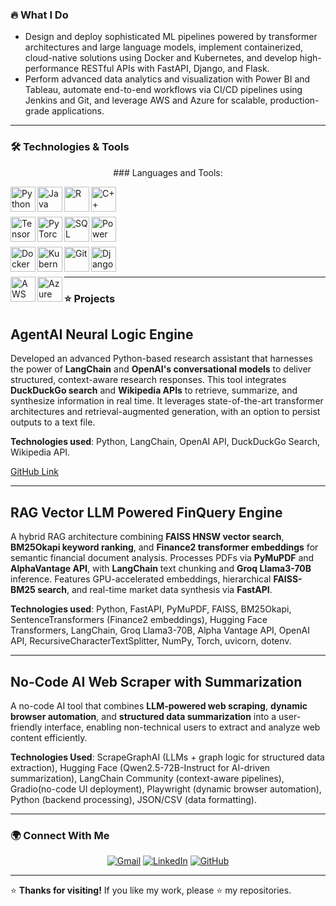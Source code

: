 ### 🔥 What I Do
- Design and deploy sophisticated ML pipelines powered by transformer architectures and large language models, implement containerized, cloud-native solutions using Docker and Kubernetes, and develop high-performance RESTful APIs with FastAPI, Django, and Flask.
- Perform advanced data analytics and visualization with Power BI and Tableau, automate end-to-end workflows via CI/CD pipelines using Jenkins and Git, and leverage AWS and Azure for scalable, production-grade applications.
---

### 🛠️ Technologies & Tools

<p align="center">
### Languages and Tools:

<!-- Programming Languages -->
[<img align="left" alt="Python" width="40px" src="https://media.giphy.com/media/LMt9638dO8dftAjtco/giphy.gif" />][python]
[<img align="left" alt="Java" width="40px" src="https://media.giphy.com/media/l0HU7JI4zIb34QM5a/giphy.gif" />][java]
[<img align="left" alt="R" width="40px" src="https://media.giphy.com/media/SWoSkN6DxTszqIKEqv/giphy.gif" />][r]
[<img align="left" alt="C++" width="40px" src="https://media.giphy.com/media/Ri2TUcKlaOcaDBxFpY/giphy.gif" />][cplusplus]

<br /><br />

<!-- ML & Data Analysis -->
[<img align="left" alt="TensorFlow" width="40px" src="https://media.giphy.com/media/SU2ic3wTfuC6JhD1lA/giphy.gif" />][tensorflow]
[<img align="left" alt="PyTorch" width="40px" src="https://media.giphy.com/media/kH6CbYWWxSy4RFJCAf/giphy.gif" />][pytorch]
[<img align="left" alt="SQL" width="40px" src="https://media.giphy.com/media/vISmwpBJUNYzukTnVx/giphy.gif" />][sql]
[<img align="left" alt="Power BI" width="40px" src="https://media.giphy.com/media/PgFOMgBlgPYsM/giphy.gif" />][powerbi]

<br /><br />

<!-- MLOps & Web Frameworks -->
[<img align="left" alt="Docker" width="40px" src="https://media.giphy.com/media/kH6CbYWWxSy4RFJCAf/giphy.gif" />][docker]
[<img align="left" alt="Kubernetes" width="40px" src="https://media.giphy.com/media/Ri2TUcKlaOcaDBxFpY/giphy.gif" />][kubernetes]
[<img align="left" alt="Git" width="40px" src="https://media.giphy.com/media/kH1DBkPNyZPOk0BxrM/giphy.gif" />][git]
[<img align="left" alt="Django" width="40px" src="https://media.giphy.com/media/XEDIHHp3i8bVoEdxd7/giphy.gif" />][django]

<br /><br />

<!-- Cloud Platforms -->
[<img align="left" alt="AWS" width="40px" src="https://media.giphy.com/media/l0HU7JI4zIb34QM5a/giphy.gif" />][aws]
[<img align="left" alt="Azure" width="40px" src="https://media.giphy.com/media/SWoSkN6DxTszqIKEqv/giphy.gif" />][azure]

<!-- Link Definitions -->
[website]: http://bilgehangecici.site/
[instagram]: https://www.instagram.com/bilgehangecici
[linkedin]: https://www.linkedin.com/in/bilgehan-geçici-8b368614a/

<!-- Technology Link Definitions -->
[python]: https://www.python.org/
[java]: https://www.java.com/
[r]: https://www.r-project.org/
[cplusplus]: https://isocpp.org/
[tensorflow]: https://www.tensorflow.org/
[pytorch]: https://pytorch.org/
[sql]: https://www.postgresql.org/
[powerbi]: https://powerbi.microsoft.com/
[docker]: https://www.docker.com/
[kubernetes]: https://kubernetes.io/
[git]: https://git-scm.com/
[django]: https://www.djangoproject.com/
[aws]: https://aws.amazon.com/
[azure]: https://azure.microsoft.com/
---
### ⭐ Projects

## AgentAI Neural Logic Engine  
Developed an advanced Python-based research assistant that harnesses the power of **LangChain** and **OpenAI's conversational models** to deliver structured, context-aware research responses. This tool integrates **DuckDuckGo search** and **Wikipedia APIs** to retrieve, summarize, and synthesize information in real time. It leverages state-of-the-art transformer architectures and retrieval-augmented generation, with an option to persist outputs to a text file.  

**Technologies used**: Python, LangChain, OpenAI API, DuckDuckGo Search, Wikipedia API.  

[GitHub Link](https://github.com/asra020601/Agentic-AI-Neural-Logic-Engine)  

---

## RAG Vector LLM Powered FinQuery Engine  
A hybrid RAG architecture combining **FAISS HNSW vector search**, **BM25Okapi keyword ranking**, and **Finance2 transformer embeddings** for semantic financial document analysis. Processes PDFs via **PyMuPDF** and **AlphaVantage API**, with **LangChain** text chunking and **Groq Llama3-70B** inference. Features GPU-accelerated embeddings, hierarchical **FAISS-BM25 search**, and real-time market data synthesis via **FastAPI**.  

**Technologies used**: Python, FastAPI, PyMuPDF, FAISS, BM25Okapi, SentenceTransformers (Finance2 embeddings), Hugging Face Transformers, LangChain, Groq Llama3-70B, Alpha Vantage API, OpenAI API, RecursiveCharacterTextSplitter, NumPy, Torch, uvicorn, dotenv.  

---

## No-Code AI Web Scraper with Summarization  
A no-code AI tool that combines **LLM-powered web scraping**, **dynamic browser automation**, and **structured data summarization** into a user-friendly interface, enabling non-technical users to extract and analyze web content efficiently.

**Technologies Used**: ScrapeGraphAI (LLMs + graph logic for structured data extraction), Hugging Face (Qwen2.5-72B-Instruct for AI-driven summarization), LangChain Community (context-aware pipelines), Gradio(no-code UI deployment), Playwright (dynamic browser automation), Python (backend processing), JSON/CSV (data formatting).  

---
### 🌍 Connect With Me

<p align="center">
  <a href="mailto:asrahussain0206@gmail.com"><img src="https://img.shields.io/badge/Gmail-D14836?style=for-the-badge&logo=gmail&logoColor=white" alt="Gmail"></a>
  <a href="https://www.linkedin.com/in/asra-hussain-69783225b/"><img src="https://img.shields.io/badge/LinkedIn-0077B5?style=for-the-badge&logo=linkedin&logoColor=white" alt="LinkedIn"></a>
  <a href="https://github.com/asra020601"><img src="https://img.shields.io/badge/GitHub-181717?style=for-the-badge&logo=github&logoColor=white" alt="GitHub"></a>
</p>

---

⭐ **Thanks for visiting!** If you like my work, please ⭐ my repositories.
